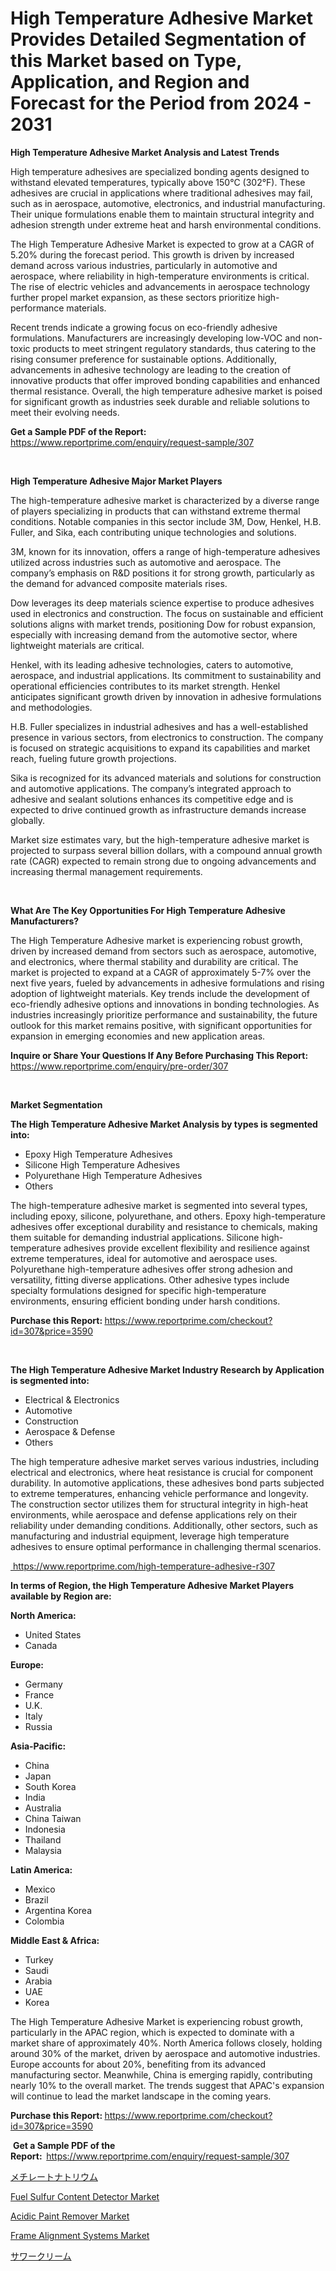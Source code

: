 <p><h1>High Temperature Adhesive Market Provides Detailed Segmentation of this Market based on Type, Application, and Region and Forecast for the Period from 2024 - 2031</h1></p><p><strong>High Temperature Adhesive Market Analysis and Latest Trends</strong></p>
<p><p>High temperature adhesives are specialized bonding agents designed to withstand elevated temperatures, typically above 150°C (302°F). These adhesives are crucial in applications where traditional adhesives may fail, such as in aerospace, automotive, electronics, and industrial manufacturing. Their unique formulations enable them to maintain structural integrity and adhesion strength under extreme heat and harsh environmental conditions.</p><p>The High Temperature Adhesive Market is expected to grow at a CAGR of 5.20% during the forecast period. This growth is driven by increased demand across various industries, particularly in automotive and aerospace, where reliability in high-temperature environments is critical. The rise of electric vehicles and advancements in aerospace technology further propel market expansion, as these sectors prioritize high-performance materials.</p><p>Recent trends indicate a growing focus on eco-friendly adhesive formulations. Manufacturers are increasingly developing low-VOC and non-toxic products to meet stringent regulatory standards, thus catering to the rising consumer preference for sustainable options. Additionally, advancements in adhesive technology are leading to the creation of innovative products that offer improved bonding capabilities and enhanced thermal resistance. Overall, the high temperature adhesive market is poised for significant growth as industries seek durable and reliable solutions to meet their evolving needs.</p></p>
<p><strong>Get a Sample PDF of the Report:&nbsp;</strong> <a href="https://www.reportprime.com/enquiry/request-sample/307">https://www.reportprime.com/enquiry/request-sample/307</a></p>
<p>&nbsp;</p>
<p><strong>High Temperature Adhesive Major Market Players</strong></p>
<p><p>The high-temperature adhesive market is characterized by a diverse range of players specializing in products that can withstand extreme thermal conditions. Notable companies in this sector include 3M, Dow, Henkel, H.B. Fuller, and Sika, each contributing unique technologies and solutions.</p><p>3M, known for its innovation, offers a range of high-temperature adhesives utilized across industries such as automotive and aerospace. The company’s emphasis on R&D positions it for strong growth, particularly as the demand for advanced composite materials rises.</p><p>Dow leverages its deep materials science expertise to produce adhesives used in electronics and construction. The focus on sustainable and efficient solutions aligns with market trends, positioning Dow for robust expansion, especially with increasing demand from the automotive sector, where lightweight materials are critical.</p><p>Henkel, with its leading adhesive technologies, caters to automotive, aerospace, and industrial applications. Its commitment to sustainability and operational efficiencies contributes to its market strength. Henkel anticipates significant growth driven by innovation in adhesive formulations and methodologies.</p><p>H.B. Fuller specializes in industrial adhesives and has a well-established presence in various sectors, from electronics to construction. The company is focused on strategic acquisitions to expand its capabilities and market reach, fueling future growth projections.</p><p>Sika is recognized for its advanced materials and solutions for construction and automotive applications. The company’s integrated approach to adhesive and sealant solutions enhances its competitive edge and is expected to drive continued growth as infrastructure demands increase globally.</p><p>Market size estimates vary, but the high-temperature adhesive market is projected to surpass several billion dollars, with a compound annual growth rate (CAGR) expected to remain strong due to ongoing advancements and increasing thermal management requirements.</p></p>
<p>&nbsp;</p>
<p><strong>What Are The Key Opportunities For High Temperature Adhesive Manufacturers?</strong></p>
<p><p>The High Temperature Adhesive market is experiencing robust growth, driven by increased demand from sectors such as aerospace, automotive, and electronics, where thermal stability and durability are critical. The market is projected to expand at a CAGR of approximately 5-7% over the next five years, fueled by advancements in adhesive formulations and rising adoption of lightweight materials. Key trends include the development of eco-friendly adhesive options and innovations in bonding technologies. As industries increasingly prioritize performance and sustainability, the future outlook for this market remains positive, with significant opportunities for expansion in emerging economies and new application areas.</p></p>
<p><strong>Inquire or Share Your Questions If Any Before Purchasing This Report:</strong> <a href="https://www.reportprime.com/enquiry/pre-order/307">https://www.reportprime.com/enquiry/pre-order/307</a></p>
<p>&nbsp;</p>
<p><strong>Market Segmentation</strong></p>
<p><strong>The High Temperature Adhesive Market Analysis by types is segmented into:</strong></p>
<p><ul><li>Epoxy High Temperature Adhesives</li><li>Silicone High Temperature Adhesives</li><li>Polyurethane High Temperature Adhesives</li><li>Others</li></ul></p>
<p><p>The high-temperature adhesive market is segmented into several types, including epoxy, silicone, polyurethane, and others. Epoxy high-temperature adhesives offer exceptional durability and resistance to chemicals, making them suitable for demanding industrial applications. Silicone high-temperature adhesives provide excellent flexibility and resilience against extreme temperatures, ideal for automotive and aerospace uses. Polyurethane high-temperature adhesives offer strong adhesion and versatility, fitting diverse applications. Other adhesive types include specialty formulations designed for specific high-temperature environments, ensuring efficient bonding under harsh conditions.</p></p>
<p><strong>Purchase this Report:&nbsp;</strong><a href="https://www.reportprime.com/checkout?id=307&price=3590">https://www.reportprime.com/checkout?id=307&price=3590</a></p>
<p>&nbsp;</p>
<p><strong>The High Temperature Adhesive Market Industry Research by Application is segmented into:</strong></p>
<p><ul><li>Electrical & Electronics</li><li>Automotive</li><li>Construction</li><li>Aerospace & Defense</li><li>Others</li></ul></p>
<p><p>The high temperature adhesive market serves various industries, including electrical and electronics, where heat resistance is crucial for component durability. In automotive applications, these adhesives bond parts subjected to extreme temperatures, enhancing vehicle performance and longevity. The construction sector utilizes them for structural integrity in high-heat environments, while aerospace and defense applications rely on their reliability under demanding conditions. Additionally, other sectors, such as manufacturing and industrial equipment, leverage high temperature adhesives to ensure optimal performance in challenging thermal scenarios.</p></p>
<p><a href="https://www.reportprime.com/high-temperature-adhesive-r307">&nbsp;https://www.reportprime.com/high-temperature-adhesive-r307</a></p>
<p><strong>In terms of Region, the High Temperature Adhesive Market Players available by Region are:</strong></p>
<p>
    <p> <strong> North America: </strong>
        <ul>
            <li>United States</li>
            <li>Canada</li>
        </ul>
        </p> 
    <p> <strong> Europe: </strong>
        <ul>
            <li>Germany</li>
            <li>France</li>
            <li>U.K.</li>
            <li>Italy</li>
            <li>Russia</li>
        </ul>
        </p> 
    <p> <strong> Asia-Pacific: </strong>
        <ul>
            <li>China</li>
            <li>Japan</li>
            <li>South Korea</li>
            <li>India</li>
            <li>Australia</li>
            <li>China Taiwan</li>
            <li>Indonesia</li>
            <li>Thailand</li>
            <li>Malaysia</li>
        </ul>
        </p> 
    <p> <strong> Latin America: </strong>
        <ul>
            <li>Mexico</li>
            <li>Brazil</li>
            <li>Argentina Korea</li>
            <li>Colombia</li>
        </ul>
        </p> 
    <p> <strong> Middle East & Africa: </strong>
        <ul>
            <li>Turkey</li>
            <li>Saudi</li>
            <li>Arabia</li>
            <li>UAE</li>
            <li>Korea</li>
        </ul>
    </p>
    </p>
<p><p>The High Temperature Adhesive Market is experiencing robust growth, particularly in the APAC region, which is expected to dominate with a market share of approximately 40%. North America follows closely, holding around 30% of the market, driven by aerospace and automotive industries. Europe accounts for about 20%, benefiting from its advanced manufacturing sector. Meanwhile, China is emerging rapidly, contributing nearly 10% to the overall market. The trends suggest that APAC's expansion will continue to lead the market landscape in the coming years.</p></p>
<p><strong>Purchase this Report: </strong><a href="https://www.reportprime.com/checkout?id=307&price=3590">https://www.reportprime.com/checkout?id=307&price=3590</a></p>
<p>&nbsp;<strong>Get a Sample PDF of the Report:&nbsp;&nbsp;</strong><a href="https://www.reportprime.com/enquiry/request-sample/307">https://www.reportprime.com/enquiry/request-sample/307</a></p>
<p><strong></strong></p>
<p><p><a href="https://medium.com/@kristynbcf/%E3%82%B0%E3%83%AD%E3%83%BC%E3%83%90%E3%83%AB%E3%83%A1%E3%83%81%E3%83%AB%E3%83%8A%E3%83%88%E3%83%AA%E3%82%A6%E3%83%A0%E5%B8%82%E5%A0%B4-%E5%B8%82%E5%A0%B4%E3%82%B7%E3%82%A7%E3%82%A2-%E3%83%9E%E3%83%BC%E3%82%B1%E3%83%83%E3%83%88%E3%83%88%E3%83%AC%E3%83%B3%E3%83%89-%E3%81%9D%E3%81%97%E3%81%A6%E5%B0%86%E6%9D%A5%E3%81%AE%E6%88%90%E9%95%B7%E3%82%92%E6%8E%A2%E3%82%8B-104bfecd9a5c">メチレートナトリウム</a></p><p><a href="https://issuu.com/reportprime-2/docs/fuel-sulfur-content-detector-market_27afc04b382920">Fuel Sulfur Content Detector Market</a></p><p><a href="https://www.linkedin.com/pulse/acidic-paint-remover-market-trends-growth-outlook-2024-2031-cdt2c?trackingId=2iT%2BYNzERR%2BLon8lmBEW2w%3D%3D">Acidic Paint Remover Market</a></p><p><a href="https://www.linkedin.com/pulse/frame-alignment-systems-market-global-trends-forecast-2024--cfzac?trackingId=F54ZdEGkRTGRB7ErG54GKQ%3D%3D">Frame Alignment Systems Market</a></p><p><a href="https://medium.com/@skylarreilly36/%E3%82%B0%E3%83%AD%E3%83%BC%E3%83%90%E3%83%AB%E3%82%B5%E3%83%AF%E3%83%BC%E3%82%AF%E3%83%AA%E3%83%BC%E3%83%A0%E5%B8%82%E5%A0%B4%E3%81%AE%E5%B8%82%E5%A0%B4%E5%8B%95%E5%90%91-%E4%BA%88%E6%B8%AC%E3%81%A8%E5%88%86%E6%9E%90-2024%E5%B9%B4-2031%E5%B9%B4-57ca496b17f8">サワークリーム</a></p></p>